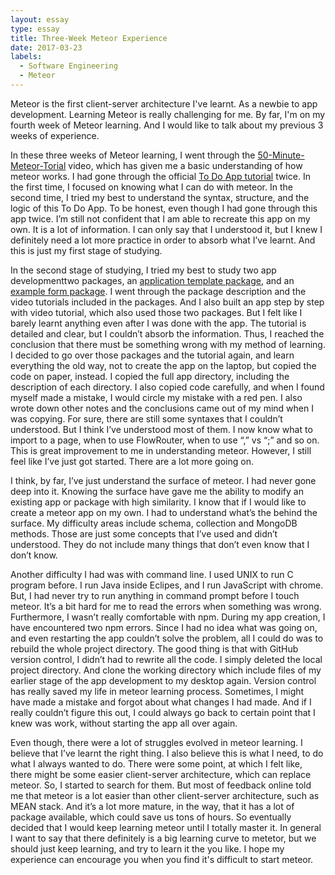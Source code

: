 ```yaml
---
layout: essay
type: essay
title: Three-Week Meteor Experience
date: 2017-03-23
labels:
  - Software Engineering
  - Meteor
---
```

Meteor is the first client-server architecture I've learnt. As a newbie to app development. Learning Meteor is really challenging for me. By far, I'm on my fourth week of Meteor learning. And I would like to talk about my previous 3 weeks of experience.

In these three weeks of Meteor learning, I went through the [50-Minute-Meteor-Torial](https://www.youtube.com/watch?v=vSFH1T3SnBY) video, which has given me a basic understanding of how meteor works. I had gone through the official [To Do App tutorial](https://www.meteor.com/tutorials/blaze/creating-an-app) twice. In the first time, I focused on knowing what I can do with meteor. In the second time, I tried my best to understand the syntax, structure, and the logic of this To Do App. To be honest, even though I had gone through this app twice. I’m still not confident that I am able to recreate this app on my own. It is a lot of information. I can only say that I understood it, but I knew I definitely need a lot more practice in order to absorb what I’ve learnt. And this is just my first stage of studying. 

In the second stage of studying, I tried my best to study two app developmenttwo packages, an [application template package](http://ics-software-engineering.github.io/meteor-application-template/), and an [example form package](https://ics-software-engineering.github.io/meteor-example-form/). I went through the package description and the video tutorials included in the packages. And I also built an app step by step with video tutorial, which also used those two packages. But I felt like I barely learnt anything even after I was done with the app. The tutorial is detailed and clear, but I couldn’t absorb the information. Thus, I reached the conclusion that there must be something wrong with my method of learning. I decided to go over those packages and the tutorial again, and learn everything the old way, not to create the app on the laptop, but copied the code on paper, instead. I copied the full app directory, including the description of each directory. I also copied code carefully, and when I found myself made a mistake, I would circle my mistake with a red pen. I also wrote down other notes and the conclusions came out of my mind when I was copying. For sure, there are still some syntaxes that I couldn’t understood. But I think I’ve understood most of them. I now know what to import to a page, when to use FlowRouter, when to use “,” vs “;” and so on. This is great improvement to me in understanding meteor. However, I still feel like I’ve just got started. There are a lot more going on. 

I think, by far,  I’ve just understand the surface of meteor. I had never gone deep into it. Knowing the surface have gave me the ability to modify an existing app or package with high similarity. I know that if I would like to create a meteor app on my own. I had to understand what’s the behind the surface.  My difficulty areas include schema, collection and MongoDB methods. Those are just some concepts that I’ve used and didn’t understood. They do not include many things that don’t even know that I don’t know.

Another difficulty I had was with command line. I used UNIX to run C program before. I run Java inside Eclipes, and I run JavaScript with chrome. But, I had never try to run anything in command prompt before I touch meteor. It’s a bit hard for me to read the errors when something was wrong. Furthermore, I wasn’t really comfortable with npm. During my app creation, I have encountered two npm errors. Since I had no idea what was going on, and even restarting the app couldn’t solve the problem, all I could do was to rebuild the whole project directory. The good thing is that with GitHub version control, I didn’t had to rewrite all the code. I simply deleted the local project directory. And clone the working directory which include files of my earlier stage of the app development to my desktop again. Version control has really saved my life in meteor learning process. Sometimes, I might have made a mistake and forgot about what changes I had made. And if I really couldn’t figure this out, I could always go back to certain point that I knew was  work, without starting the app all over again.

Even though, there were a lot of struggles evolved in meteor learning. I believe that I’ve learnt the right thing. I also believe this is what I need, to do what I always wanted to do. There were some point, at which I felt like, there might be some easier client-server architecture, which can replace meteor. So, I started to search for them. But most of feedback online told me that meteor is a lot easier than other client-server architecture, such as MEAN stack. And it’s a lot more mature, in the way, that it has a lot of package available, which could save us tons of hours. So eventually decided that I would keep learning meteor until I totally master it. In general I want to say that there definitely is a big learning curve to metetor, but we should just keep learning, and try to learn it the you like. I hope my experience can encourage you when you find it's difficult to start meteor.
